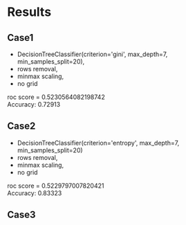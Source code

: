 # Results

## Case1
- DecisionTreeClassifier(criterion='gini', max_depth=7, min_samples_split=20), 
- rows removal, 
- minmax scaling, 
- no grid

roc score = 0.5230564082198742   
Accuracy: 0.72913   

## Case2
- DecisionTreeClassifier(criterion='entropy', max_depth=7, min_samples_split=20)
- rows removal,
- minmax scaling,
- no grid

roc score = 0.5229797007820421   
Accuracy: 0.83323  

## Case3

